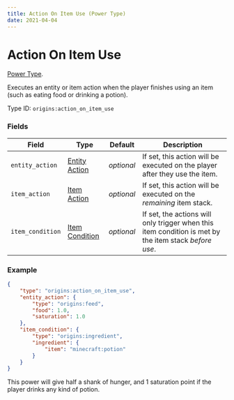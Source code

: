 ```yaml
---
title: Action On Item Use (Power Type)
date: 2021-04-04
---
```

# Action On Item Use

[Power Type](../power_types.md).

Executes an entity or item action when the player finishes using an item (such as eating food or drinking a potion).

Type ID: `origins:action_on_item_use`

### Fields

Field  | Type | Default | Description
-------|------|---------|-------------
`entity_action` | [Entity Action](../entity_actions.md) | _optional_ | If set, this action will be executed on the player after they use the item.
`item_action` | [Item Action](../item_actions.md) | _optional_ | If set, this action will be executed on the _remaining_ item stack.
`item_condition` | [Item Condition](../item_conditions.md) | _optional_ | If set, the actions will only trigger when this item condition is met by the item stack _before use_.


### Example
```json
{
    "type": "origins:action_on_item_use",
    "entity_action": {
        "type": "origins:feed",
        "food": 1.0,
        "saturation": 1.0
    },
    "item_condition": {
        "type": "origins:ingredient",
        "ingredient": {
            "item": "minecraft:potion"
        }
    }
}
```
This power will give half a shank of hunger, and 1 saturation point if the player drinks any kind of potion.